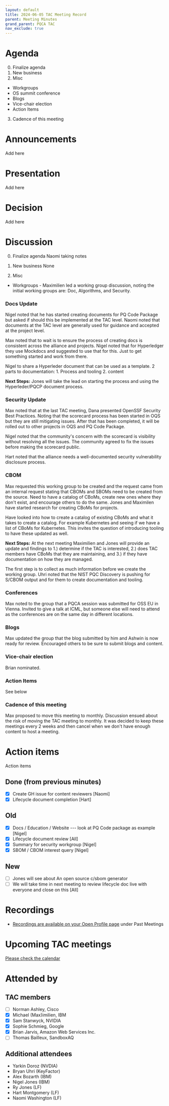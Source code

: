 ```yaml
---
layout: default
title: 2024-06-05 TAC Meeting Record
parent: Meeting Minutes
grand_parent: PQCA TAC
nav_exclude: true
---
```


# Agenda
0. Finalize agenda
1. New business
2. Misc
  - Workgroups
  - OS summit conference
  - Blogs
  - Vice-chair election 
  - Action Items
3. Cadence of this meeting

# Announcements
Add here

# Presentation
Add here

# Decision
Add here

# Discussion

0. Finalize agenda
Naomi taking notes

1. New business
None

2. Misc
  - Workgroups
		- Maximilien led a working group discussion, noting the initial working groups are: Doc, Algorithms, and Security.

### Docs Update
Nigel noted that he has started creating documents for PQ Code Package but asked if should this be implemented at the TAC level. Naomi noted that documents at the TAC level are generally used for guidance and accepted at the project level.

Max noted that to wait is to ensure the process of creating docs is consistent across the alliance and projects. Nigel noted that for Hyperledger they use Mockdocs and suggested to use that for this. Just to get something started and work from there.

Nigel to share a Hyperleder document that can be used as a template. 2 parts to documentation: 1. Process and tooling 2. content

**Next Steps:** Jones will take the lead on starting the process and using the Hyperleder/PQCP document process.

### Security Update
Max noted that at the last TAC meeting, Dana presented OpenSSF Security Best Practices. Noting that the scorecard process has been started in OQS but they are still mitigating issues. After that has been completed, it will be rolled out to other projects in OQS and PQ Code Package.

Nigel noted that the community's concern with the scorecard is visibility without resolving all the issues. The community agreed to fix the issues before making the scorecard public.

Hart noted that the alliance needs a well-documented security vulnerability disclosure process.

### CBOM
Max requested this working group to be created and the request came from an internal request stating that CBOMs and SBOMs need to be created from the source. Need to have a catalog of CBoMs, create new ones where they don't exist, and encourage others to do the same. Jones and Maximilen have started research for creating CBoMs for projects.

Have looked into how to create a catalog of existing CBoMs and what it takes to create a catalog. For example Kubernetes and seeing if we have a list of CBoMs for Kubernetes. This invites the question of introducing tooling to have these updated as well.

**Next Steps:** At the next meeting Maximilien and Jones will provide an update and findings to 1.) determine if the TAC is interested, 2.) does TAC members have CBoMs that they are maintaining, and 3.) if they have documentation on how they are managed.

The first step is to collect as much information before we create the working group.
Uhri noted that the NIST PQC Discovery is pushing for S/CBOM output and for them to create documentation and tooling.

### Conferences
Max noted to the group that a PQCA session was submitted for OSS EU in Vienna.
Invited to give a talk at ICML, but someone else will need to attend as the conferences are on the same day in different locations.

### Blogs
Max updated the group that the blog submitted by him and Ashwin is now ready for review. Encouraged others to be sure to submit blogs and content.

### Vice-chair election 
Brian nominated.
		
### Action Items
See below

### Cadence of this meeting
Max proposed to move this meeting to monthly. Discussion ensued about the risk of moving the TAC meeting to monthly.
It was decided to keep these meetings every 2 weeks and then cancel when we don't have enough content to host a meeting.

# Action items
Action items

 ## Done (from previous minutes)

 * [x] Create GH issue for content reviewers [Naomi]
 * [x] Lifecycle document completion [Hart]

 ## Old

 * [x] Docs / Education / Website --- look at PQ Code package as example [Nigel]
 * [x] Lifecycle document review [All] <link>
 * [x] Summary for security workgroup [Nigel]
 * [x] SBOM / CBOM interest query [Nigel]

 ## New
 * [ ] Jones will see about An open source c/sbom generator
 * [ ] We will take time in next meeting to review lifecycle doc live with everyone and close on this [All]

# Recordings

* [Recordings are available on your Open Profile page](https://openprofile.dev/my-meetings) under Past Meetings

# Upcoming TAC meetings

[Please check the calendar](https://pqca.org/calendar/)

# Attended by

## TAC members

* [ ] Norman Ashley, Cisco
* [x] Michael (Max)imilien, IBM
* [x] Sam Stanwyck, NVIDIA
* [x] Sophie Schmieg, Google
* [x] Brian Jarvis, Amazon Web Services Inc.
* [ ] Thomas Bailleux, SandboxAQ

## Additional attendees
* Yarkin Doroz (NVDIA)
* Bryan Uhri (KeyFactor)
* Alex Bozarth (IBM)
* Nigel Jones (IBM)
* Ry Jones (LF)
* Hart Montgomery (LF)
* Naomi Washington (LF)
